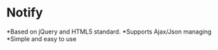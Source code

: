 # Notify 
*Based on jQuery and HTML5 standard.
*Supports Ajax/Json managing
*Simple and easy to use
